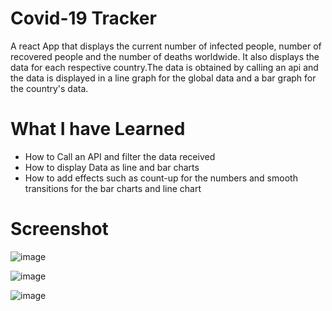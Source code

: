 # Covid-19 Tracker
A react App that displays the current number of infected people, number of recovered people and the number of deaths worldwide. It also displays the data for each respective country.The data is obtained by calling an api and the data is displayed in a line graph for the global data and a bar graph for the country's data.

# What I have Learned
* How to Call an API and filter the data received
* How to display Data as line and bar charts
* How to add effects such as count-up for the numbers and smooth transitions for the bar charts and line chart

# Screenshot
![image](https://user-images.githubusercontent.com/59190915/83333293-b645a380-a297-11ea-91ac-137793fcfb26.png)

![image](https://user-images.githubusercontent.com/59190915/83333310-ccebfa80-a297-11ea-9be6-fded6cb33ea5.png)


![image](https://user-images.githubusercontent.com/59190915/83333319-d8d7bc80-a297-11ea-9e15-64ba40e0c84c.png)
